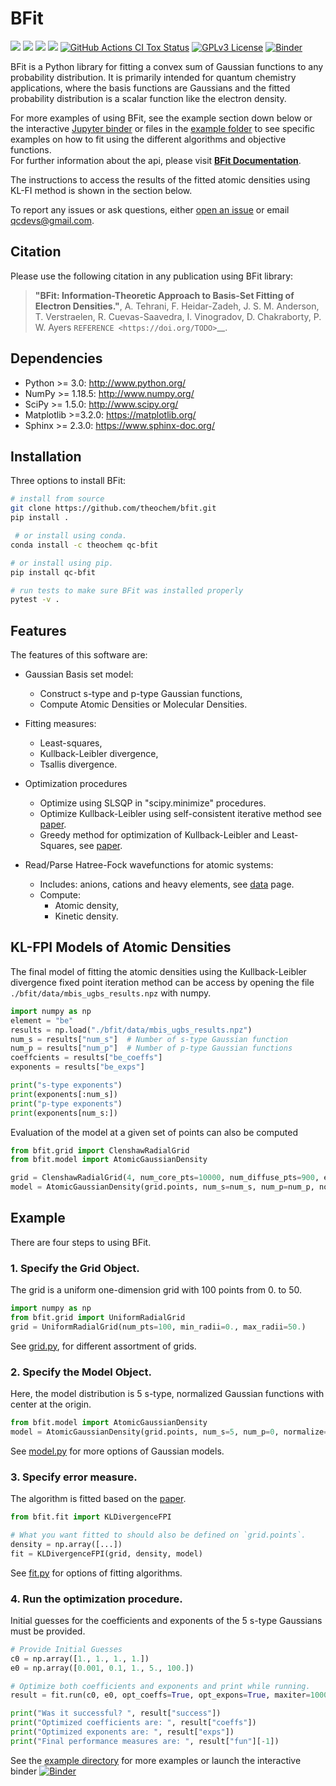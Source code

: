 BFit
====
<a href='https://docs.python.org/3.6/'><img src='https://img.shields.io/badge/python-3.6-blue.svg'></a>
<a href='https://docs.python.org/3.7/'><img src='https://img.shields.io/badge/python-3.7-blue.svg'></a>
<a href='https://docs.python.org/3.8/'><img src='https://img.shields.io/badge/python-3.8-blue.svg'></a>
<a href='https://docs.python.org/3.9/'><img src='https://img.shields.io/badge/python-3.9-blue.svg'></a>
[![GitHub Actions CI Tox Status](https://github.com/theochem/bfit/actions/workflows/ci_tox.yml/badge.svg?branch=master)](https://github.com/theochem/bfit/actions/workflows/ci_tox.yml)
[![GPLv3 License](https://img.shields.io/badge/License-GPL%20v3-yellow.svg)](https://opensource.org/licenses/)
[![Binder](https://mybinder.org/badge_logo.svg)](https://mybinder.org/v2/gh/theochem/bfit/master?labpath=%2Fexamples%2F)

BFit is a Python library for fitting a convex sum of Gaussian functions to any
probability distribution. It is primarily intended for quantum chemistry applications, where the
basis functions are Gaussians and the fitted probability distribution is a scalar function like
the electron density.

For more examples of using BFit, see the example section down below or the interactive
[Jupyter binder](https://mybinder.org/v2/gh/theochem/bfit/master?labpath=%2Fexamples%2)
or files in the [example folder](https://github.com/theochem/BFit/tree/master/examples)
to see specific examples on how to fit using the different algorithms and objective
functions.  
For further information about the api, please visit
[**BFit Documentation**](https://bfit.qcdevs.org/). 

The instructions to access the results of the fitted atomic densities using KL-FI method is
shown in the section below.

To report any issues or ask questions, either [open an issue](
https://github.com/theochem/bfit/issues/new) or email [qcdevs@gmail.com]().


Citation
--------
Please use the following citation in any publication using BFit library:

> **"BFit: Information-Theoretic Approach to Basis-Set Fitting of Electron Densities."**,
> A. Tehrani, F. Heidar-Zadeh, J. S. M. Anderson, T. Verstraelen, R. Cuevas-Saavedra,
> I. Vinogradov, D. Chakraborty, P. W. Ayers
> `REFERENCE <https://doi.org/TODO>`__.


Dependencies
------------
* Python >= 3.0: http://www.python.org/
* NumPy >= 1.18.5: http://www.numpy.org/
* SciPy >= 1.5.0: http://www.scipy.org/
* Matplotlib >=3.2.0: https://matplotlib.org/
* Sphinx >= 2.3.0: https://www.sphinx-doc.org/



Installation
------------
Three options to install BFit:

```bash
# install from source
git clone https://github.com/theochem/bfit.git
pip install .

 # or install using conda.
conda install -c theochem qc-bfit

# or install using pip.
pip install qc-bfit

# run tests to make sure BFit was installed properly
pytest -v . 
```


Features
--------

The features of this software are:

* Gaussian Basis set model:
    * Construct s-type and p-type Gaussian functions,
    * Compute Atomic Densities or Molecular Densities. 

* Fitting measures:
    * Least-squares,
    * Kullback-Leibler divergence,
    * Tsallis divergence.

* Optimization procedures
    * Optimize using SLSQP in "scipy.minimize" procedures.
    * Optimize Kullback-Leibler using self-consistent iterative method see [paper](#citing).
    * Greedy method for optimization of Kullback-Leibler and Least-Squares, see [paper](#citing).

* Read/Parse Hatree-Fock wavefunctions for atomic systems:
  * Includes: anions, cations and heavy elements, see [data](data/README.md) page.
  * Compute:
    * Atomic density,
    * Kinetic density.


KL-FPI Models of Atomic Densities 
------------------------------------------
The final model of fitting the atomic densities using the Kullback-Leibler divergence fixed point iteration method 
can be access by opening the file `./bfit/data/mbis_ugbs_results.npz` with numpy.
```python
import numpy as np
element = "be"
results = np.load("./bfit/data/mbis_ugbs_results.npz")
num_s = results["num_s"]  # Number of s-type Gaussian function
num_p = results["num_p"]  # Number of p-type Gaussian functions
coeffcients = results["be_coeffs"]
exponents = results["be_exps"]

print("s-type exponents")
print(exponents[:num_s])
print("p-type exponents")
print(exponents[num_s:])
```
Evaluation of the model at a given set of points can also be computed
```python
from bfit.grid import ClenshawRadialGrid
from bfit.model import AtomicGaussianDensity

grid = ClenshawRadialGrid(4, num_core_pts=10000, num_diffuse_pts=900, extra_pts=[50, 75, 100])
model = AtomicGaussianDensity(grid.points, num_s=num_s, num_p=num_p, normalize=True)
```


## Example
There are four steps to using BFit.

### 1. Specify the Grid Object.
The grid is a uniform one-dimension grid with 100 points from 0. to 50.
```python
import numpy as np
from bfit.grid import UniformRadialGrid
grid = UniformRadialGrid(num_pts=100, min_radii=0., max_radii=50.)
```
See [grid.py](bfit/grid.py), for different assortment of grids.

### 2. Specify the Model Object.
Here, the model distribution is 5 s-type, normalized Gaussian functions with center at the origin.
```python
from bfit.model import AtomicGaussianDensity
model = AtomicGaussianDensity(grid.points, num_s=5, num_p=0, normalize=True)
```
See [model.py](bfit/model.py) for more options of Gaussian models.

### 3. Specify error measure.
The algorithm is fitted based on the [paper](#citing).

```python
from bfit.fit import KLDivergenceFPI

# What you want fitted to should also be defined on `grid.points`.
density = np.array([...])
fit = KLDivergenceFPI(grid, density, model)
```
See [fit.py](bfit/fit.py) for options of fitting algorithms.

### 4. Run the optimization procedure.
Initial guesses for the coefficients and exponents of the 5 s-type Gaussians must be provided.
```python
# Provide Initial Guesses
c0 = np.array([1., 1., 1., 1.])
e0 = np.array([0.001, 0.1, 1., 5., 100.])

# Optimize both coefficients and exponents and print while running.
result = fit.run(c0, e0, opt_coeffs=True, opt_expons=True, maxiter=1000, disp=True)

print("Was it successful? ", result["success"])
print("Optimized coefficients are: ", result["coeffs"])
print("Optimized exponents are: ", result["exps"])
print("Final performance measures are: ", result["fun"][-1])
```
See the [example directory](examples/) for more examples or launch the interactive binder 
[![Binder](https://mybinder.org/badge_logo.svg)](https://mybinder.org/v2/gh/theochem/bfit/master?labpath=%2Fexamples%2F)
